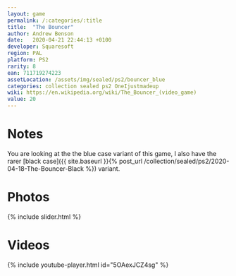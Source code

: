 ```yaml
---
layout: game
permalink: /:categories/:title
title:  "The Bouncer"
author: Andrew Benson
date:   2020-04-21 22:44:13 +0100
developer: Squaresoft
region: PAL
platform: PS2
rarity: 8
ean: 711719274223
assetLocation: /assets/img/sealed/ps2/bouncer_blue
categories: collection sealed ps2 OneIjustmadeup
wiki: https://en.wikipedia.org/wiki/The_Bouncer_(video_game)
value: 20
---
```


# Notes

You are looking at the the blue case variant of this game, I also have the rarer 
[black case]({{ site.baseurl }}{% post_url /collection/sealed/ps2/2020-04-18-The-Bouncer-Black %}) variant.

# Photos

{% include slider.html %}

# Videos
{% include youtube-player.html id="5OAexJCZ4sg" %}

